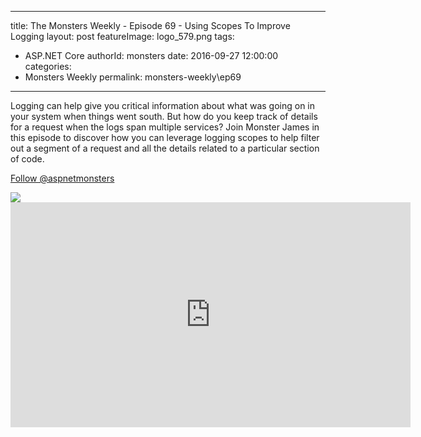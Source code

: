 
---
title: The Monsters Weekly - Episode 69 -  Using Scopes To Improve Logging
layout: post
featureImage: logo_579.png
tags: 
  - ASP.NET Core
authorId: monsters
date: 2016-09-27 12:00:00
categories:
  - Monsters Weekly
permalink: monsters-weekly\ep69
---

<p>Logging can help give you critical information about what was going on in your system when things went south. But how do you keep track of details for a request when the logs span multiple services? Join Monster James in this episode to discover how you can leverage logging scopes to help filter out a segment of a request and all the details related to a particular section of code.</p><p><a class="twitter-follow-button" href="https://twitter.com/aspnetmonsters">Follow @aspnetmonsters</a></p> <img src="http://m.webtrends.com/dcs1wotjh10000w0irc493s0e_6x1g/njs.gif?dcssip=channel9.msdn.com&dcsuri=https://s.ch9.ms/Series/aspnetmonsters/feed&WT.dl=0&WT.entryid=Entry:RSSView:0b4cd079bcf7437e9238a68e00d3567c">

<!--more-->
<iframe src='https://channel9.msdn.com/Series/aspnetmonsters/ASPNET-Monsters-69-Using-Scopes-To-Improve-Logging/player' width='640' height='360' allowFullScreen frameBorder='0'></iframe>
